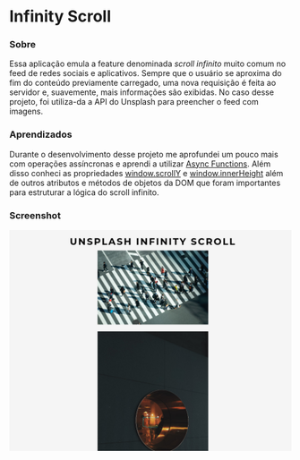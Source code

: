 # Infinity Scroll

### Sobre
Essa aplicação emula a feature denominada _scroll infinito_ muito comum no feed de redes sociais e aplicativos. Sempre que o usuário se aproxima do fim do conteúdo previamente carregado, uma nova requisição é feita ao servidor e, suavemente, mais informações são exibidas.
No caso desse projeto, foi utiliza-da a API do Unsplash para preencher o feed com imagens.

### Aprendizados
Durante o desenvolvimento desse projeto me aprofundei um pouco mais com operações assíncronas e aprendi a utilizar [Async Functions](https://developer.mozilla.org/en-US/docs/Web/JavaScript/Reference/Statements/async_function). Além disso conheci as propriedades [window.scrollY](https://developer.mozilla.org/en-US/docs/Web/API/Window/scrollY) e [window.innerHeight](https://developer.mozilla.org/en-US/docs/Web/API/Window/innerHeight) além de outros atributos e métodos de objetos da DOM que foram importantes para estruturar a lógica do scroll infinito.

### Screenshot
<img src="./src/screenshot-infinity-scroll.png">